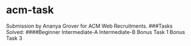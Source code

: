# acm-task
Submission by Ananya Grover for ACM Web Recruitments.
###Tasks Solved:
####Beginner
Intermediate-A
Intermediate-B
Bonus Task 1
Bonus Task 3
